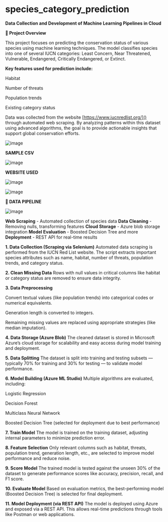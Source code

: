 # species_category_prediction
**Data Collection and Development of Machine Learning Pipelines in Cloud**

**🐾 Project Overview**

This project focuses on predicting the conservation status of various species using machine learning techniques. The model classifies species into one of several IUCN categories: Least Concern, Near Threatened, Vulnerable, Endangered, Critically Endangered, or Extinct.

**Key features used for prediction include:**

Habitat

Number of threats

Population trends

Existing category status

Data was collected from the website [https://www.iucnredlist.org/]() through automated web scraping. By analyzing patterns within this dataset using advanced algorithms, the goal is to provide actionable insights that support global conservation efforts.


![image](https://github.com/user-attachments/assets/0bdd4347-eba9-49fc-9ff0-3c573a10a7b0)

**SAMPLE CSV**


![image](https://github.com/user-attachments/assets/7558923b-c7b5-4d61-a6b5-44f6b909a73e)


**WEBSITE USED**

![image](https://github.com/user-attachments/assets/0824aab4-49c8-4e5d-95b7-77ca328e55b6)



![image](https://github.com/user-attachments/assets/984386be-e62a-4961-9b20-8798face3048)


**🧪 DATA PIPELINE**

![image](https://github.com/user-attachments/assets/d24eb30a-773a-405b-928f-cb2021169ffa)

 **Web Scraping** - Automated collection of species data
 **Data Cleaning** - Removing nulls, transforming features
 **Cloud Storage** - Azure blob storage integration
 **Model Evaluation** - Boosted Decision Tree and more
 **Deployment** - REST API for real-time results

**1. Data Collection (Scraping via Selenium)**
Automated data scraping is performed from the IUCN Red List website. The script extracts important species attributes such as name, habitat, number of threats, population trends, and category status.

**2. Clean Missing Data** 
Rows with null values in critical columns like habitat or category status are removed to ensure data integrity.

**3. Data Preprocessing**

Convert textual values (like population trends) into categorical codes or numerical equivalents.

Generation length is converted to integers.

Remaining missing values are replaced using appropriate strategies (like median imputation).

**4. Data Storage (Azure Blob)**
The cleaned dataset is stored in Microsoft Azure’s cloud storage for scalability and easy access during model training and deployment.

**5. Data Splitting**
The dataset is split into training and testing subsets — typically 70% for training and 30% for testing — to validate model performance.

**6. Model Building (Azure ML Studio)**
Multiple algorithms are evaluated, including:

Logistic Regression

Decision Forest

Multiclass Neural Network

Boosted Decision Tree (selected for deployment due to best performance)

**7. Train Model**
The model is trained on the training dataset, adjusting internal parameters to minimize prediction error.

**8. Feature Selection**
Only relevant columns such as habitat, threats, population trend, generation length, etc., are selected to improve model performance and reduce noise.

**9. Score Model**
The trained model is tested against the unseen 30% of the dataset to generate performance scores like accuracy, precision, recall, and F1 score.

**10. Evaluate Model**
Based on evaluation metrics, the best-performing model (Boosted Decision Tree) is selected for final deployment.

**11. Model Deployment (via REST API)**
The model is deployed using Azure and exposed via a REST API. This allows real-time predictions through tools like Postman or web applications.















